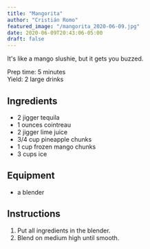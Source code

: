 ```yaml
---
title: "Mangorita"
author: "Cristián Romo"
featured_image: "/mangorita_2020-06-09.jpg"
date: 2020-06-09T20:43:06-05:00
draft: false
---
```


It's like a mango slushie, but it gets you buzzed.

Prep time: 5 minutes  
Yield: 2 large drinks

## Ingredients

- 2 jigger tequila
- 1 ounces cointreau
- 2 jigger lime juice
- 3/4 cup pineapple chunks
- 1 cup frozen mango chunks
- 3 cups ice

## Equipment

- a blender

## Instructions

1. Put all ingredients in the blender.
2. Blend on medium high until smooth.

